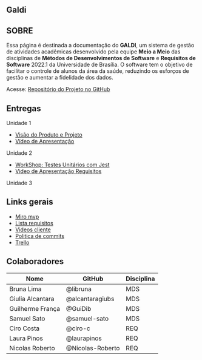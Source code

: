 ## Galdi


  <h2>SOBRE</h2>
  <p>
      Essa página é destinada a documentação do <strong>GALDI</strong>, um sistema de gestão de atividades acadêmicas desenvolvido
      pela equipe <strong>Meio a Meio</strong> das disciplinas de <strong>Métodos de Desenvolvimentos de Software</strong> e
      <strong>Requisitos de Software</strong> 2022.1 da Universidade de Brasília. O software tem o objetivo de facilitar o
      controle de alunos da área da saúde, reduzindo os esforços de gestão e aumentar a fidelidade dos dados.
  </p>
  <div>
      <label>Acesse: <a href="https://github.com/mdsreq-fga-unb/2022.1-Meio-a-Meio">Repositório do Projeto no GitHub</a></label>
  </div>

## Entregas

  Unidade 1

  - [Visão do Produto e Projeto](./produto-projeto/ProductVision)
  - [Vídeo de Apresentação](https://youtu.be/W_HwiKt1FIA)
  
  Unidade 2

  - [WorkShop: Testes Unitários com Jest](./unidade-02_MDS/workshop)
  - [Video de Apresentação Requisitos](https://youtu.be/KKSIrfcIbdQ)

  Unidade 3
  
  <h2>Links gerais</h2>
  
  - [Miro mvp](https://miro.com/app/board/uXjVOlmuidc=/?share_link_id=155231888640)
  - [Lista requisitos](./produto-projeto/Requisitos)
  - [Videos cliente](./reunioes-cliente/Reunioes)
  - [Politica de commits](./produto-projeto/commit_policy)
  - [Trello](https://trello.com/b/lcWQoS87)

  <h2>Colaboradores</h2>
  
  | Nome | GitHub | Disciplina |
  |----|----|----|
  | Bruna Lima | @libruna | MDS |
  | Giulia Alcantara | @alcantaragiubs | MDS |
  | Guilherme França | @GuiDib | MDS |
  | Samuel Sato | @samuel-sato | MDS |
  | Ciro Costa | @ciro-c | REQ |
  | Laura Pinos | @laurapinos | REQ |
  | Nicolas Roberto| @Nicolas-Roberto | REQ |
      
